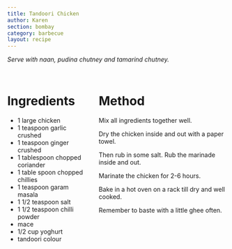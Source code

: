 ```yaml
---
title: Tandoori Chicken
author: Karen
section: bombay
category: barbecue
layout: recipe
---
```


_Serve with naan, pudina chutney and tamarind chutney._


<br>
<div class='columns'> <div class='column is-one-third p-3' markdown='1'>

# Ingredients

* 1 large chicken
* 1 teaspoon garlic crushed
* 1 teaspoon ginger crushed
* 1 tablespoon chopped coriander
* 1 table spoon chopped chillies
* 1 teaspoon garam masala
* 1 1/2 teaspoon salt
* 1 1/2 teaspoon chilli powder
* mace
* 1/2 cup yoghurt
* tandoori colour

</div> <div class='column is-two-thirds p-3' markdown='1'>

# Method

Mix all ingredients together well.

Dry the chicken inside and out with a paper towel.

Then rub in some salt. Rub the marinade inside and out.

Marinate the chicken for 2-6 hours.

Bake in a hot oven on a rack till dry and well cooked.

Remember to baste with a little ghee often.

</div> </div>